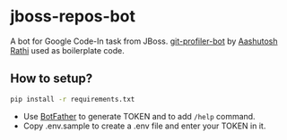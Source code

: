 # jboss-repos-bot

A bot for Google Code-In task from JBoss.
[git-profiler-bot](https://github.com/aashutoshrathi/git-profiler-bot) by [Aashutosh Rathi](https://github.com/aashutoshrathi) used as boilerplate code.

## How to setup?

```sh
pip install -r requirements.txt
```

- Use [BotFather](https://telegram.me/BotFather) to generate TOKEN and to add `/help` command.
- Copy .env.sample to create a .env file and enter your TOKEN in it.

